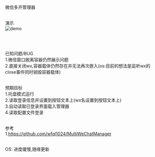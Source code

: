 微信多开管理器
<br>
<br>

演示
<br>
![demo](https://github.com/user-attachments/assets/106f2bf6-521b-414c-9dbf-625474789646)


<br>
<br>

已知问题/BUG
<br>
1.微信窗口脱离容器仍然展示问题
<br>
2.直接关闭wx,容器载体仍然存在并无法再次嵌入(os:目前的想法是监听wx的close事件同时销毁容器载体)
<br>
<br>

预期目标
<br>
1.托盘模式运行
<br>
2.读取登录信息并设置到按钮文本上(wx名设置到按钮文本上)
<br>
3.自动读取已登录界面载入管理器
<br>
4.读取配置文件登录
<br>
<br>

参考
<br>
1.https://github.com/wfql1024/MultiWeChatManager
<br>
<br>

OS: 进度缓慢,随缘更新
<br>

